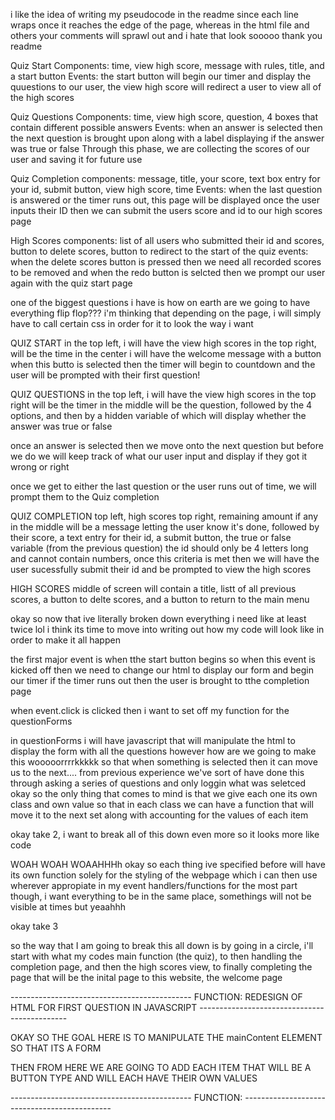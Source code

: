 i like the idea of writing my pseudocode in the readme since each line wraps once it reaches the edge of the page, whereas in the html file and others your comments will sprawl out and i hate that look sooooo thank you readme

Quiz Start 
Components: time, view high score, message with rules, title, and a start button
Events: the start button will begin our timer and display the quuestions to our user, the view high score will redirect a user to view all of the high scores

Quiz Questions
Components: time, view high score, question, 4 boxes that contain different possible answers
Events: when an answer is selected then the next question is brought upon along with a label displaying if the answer was true or false
    Through this phase, we are collecting the scores of our user and saving it for future use

Quiz Completion
components: message, title, your score, text box entry for your id, submit button, view high score, time
Events: when the last question is answered or the timer runs out, this page will be displayed
    once the user inputs their ID then we can submit the users score and id to our high scores page 

High Scores
components: list of all users who submitted their id and scores, button to delete scores, button to redirect to the start of the quiz
events: when the delete scores button is pressed then we need all recorded scores to be removed and when the redo button is selcted then we prompt our user again with the quiz start page 

one of the biggest questions i have is how on earth are we going to have everything flip flop???
i'm thinking that depending on the page, i will simply have to call certain css in order for it to look the way i want 

QUIZ START 
in the top left, i will have the view high scores 
in the top right, will be the time 
in the center i will have the welcome message with a button 
    when this butto is selected then the timer will begin to countdown and the user will be prompted with their first question! 

QUIZ QUESTIONS 
in the top left, i will have the view high scores
in the top right will be the timer
in the middle will be the question, followed by the 4 options, and then by a hidden variable of which will display whether the answer was true or false 

once an answer is selected then we move onto the next question but before we do we will keep track of what our user input and display if they got it wrong or right

once we get to either the last question or the user runs out of time, we will prompt them to the Quiz completion 

QUIZ COMPLETION 
top left, high scores
top right, remaining amount if any 
in the middle will be a message letting the user know it's done, followed by their score, a text entry for their id, a submit button, the true or false variable (from the previous question)
    the id should only be 4 letters long and cannot contain numbers, once this criteria is met then we will have the user sucessfully submit their id and be prompted to view the high scores 

HIGH SCORES 
middle of screen will contain a title, listt of all previous scores, a button to delte scores, and a button to return to the main menu


okay so now that ive literally broken down everything i need like at least twice lol i think its time to move into writing out how my code will look like in order to make it all happen

the first major event is when tthe start button begins 
so when this event is kicked off then we need to change our html to display our form and begin our timer 
if the timer runs out then the user is brought to tthe completion page 

when event.click is clicked then i want to set off my function for the questionForms

in questionForms i will have javascript that will manipulate the html to display the form with all the questions 
however how are we going to make this wooooorrrrkkkkk so that when something is selected then it can move us to the next....
from previous experience we've sort of have done this through asking a series of questions and only loggin what was seletced 
okay so the only thing that comes to mind is that we give each one its own class and own value so that in each class we can have a function that will move it to the next set along with accounting for the values of each item 


okay take 2, i want to break all of this down even more so it looks more like code

WOAH WOAH WOAAHHHh okay so each thing ive specified before will have its own function solely for the styling of the webpage which i can then use wherever appropiate in my event handlers/functions for the most part though, i want everything to be in the same place, somethings will not be visible at times but yeaahhh

okay take 3 

so the way that I am going to break this all down is by going in a circle, i'll start with what my codes main function (the quiz), to then handling the completion page, and then the high scores view, to finally completing the page that will be the inital page to this website, the welcome page

---------------------------------------------    FUNCTION: REDESIGN OF HTML FOR FIRST QUESTION IN JAVASCRIPT ---------------------------------------------

OKAY SO THE GOAL HERE IS TO MANIPULATE THE mainContent ELEMENT SO THAT ITS A FORM

THEN FROM HERE WE ARE GOING TO ADD EACH ITEM THAT WILL BE A BUTTON TYPE AND WILL EACH HAVE THEIR OWN VALUES

---------------------------------------------    FUNCTION:  ---------------------------------------------